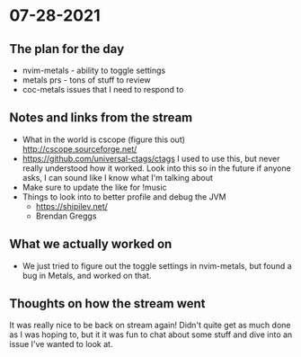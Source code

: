 # 07-28-2021

## The plan for the day
  - nvim-metals - ability to toggle settings
  - metals prs - tons of stuff to review
  - coc-metals issues that I need to respond to

## Notes and links from the stream

  - What in the world is cscope (figure this out)
      http://cscope.sourceforge.net/
  - https://github.com/universal-ctags/ctags
      I used to use this, but never really understood how it worked. Look into
      this so in the future if anyone asks, I can sound like I know what I'm
      talking about
  - Make sure to update the like for !music
  - Things to look into to better profile and debug the JVM
      - https://shipilev.net/
      - Brendan Greggs

## What we actually worked on
  - We just tried to figure out the toggle settings in nvim-metals, but found a
      bug in Metals, and worked on that.

## Thoughts on how the stream went

It was really nice to be back on stream again! Didn't quite get as much done as
I was hoping to, but it it was fun to chat about some stuff and dive into an
issue I've wanted to look at.

